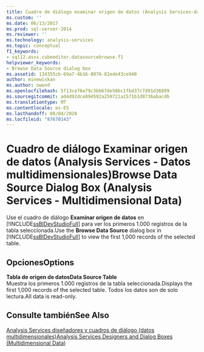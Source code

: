 ```yaml
---
title: Cuadro de diálogo examinar origen de datos (Analysis Services-datos multidimensionales) | Microsoft Docs
ms.custom: ''
ms.date: 06/13/2017
ms.prod: sql-server-2014
ms.reviewer: ''
ms.technology: analysis-services
ms.topic: conceptual
f1_keywords:
- sql12.asvs.cubeeditor.datasourcebrowse.f1
helpviewer_keywords:
- Browse Data Source dialog box
ms.assetid: 134355cb-69a7-4b16-8076-82ede43ce940
author: minewiskan
ms.author: owend
ms.openlocfilehash: 5f13ce76e79c3bb67de50bc1fbd37c7d91d36899
ms.sourcegitcommit: ad4d92dce894592a259721a1571b1d8736abacdb
ms.translationtype: MT
ms.contentlocale: es-ES
ms.lasthandoff: 08/04/2020
ms.locfileid: "87670143"
---
```

# <a name="browse-data-source-dialog-box-analysis-services---multidimensional-data"></a><span data-ttu-id="fc0f2-102">Cuadro de diálogo Examinar origen de datos (Analysis Services - Datos multidimensionales)</span><span class="sxs-lookup"><span data-stu-id="fc0f2-102">Browse Data Source Dialog Box (Analysis Services - Multidimensional Data)</span></span>
  <span data-ttu-id="fc0f2-103">Use el cuadro de diálogo **Examinar origen de datos** en [!INCLUDE[ssBIDevStudioFull](../includes/ssbidevstudiofull-md.md)] para ver los primeros 1.000 registros de la tabla seleccionada.</span><span class="sxs-lookup"><span data-stu-id="fc0f2-103">Use the **Browse Data Source** dialog box in [!INCLUDE[ssBIDevStudioFull](../includes/ssbidevstudiofull-md.md)] to view the first 1,000 records of the selected table.</span></span>  
  
## <a name="options"></a><span data-ttu-id="fc0f2-104">Opciones</span><span class="sxs-lookup"><span data-stu-id="fc0f2-104">Options</span></span>  
 <span data-ttu-id="fc0f2-105">**Tabla de origen de datos**</span><span class="sxs-lookup"><span data-stu-id="fc0f2-105">**Data Source Table**</span></span>  
 <span data-ttu-id="fc0f2-106">Muestra los primeros 1.000 registros de la tabla seleccionada.</span><span class="sxs-lookup"><span data-stu-id="fc0f2-106">Displays the first 1,000 records of the selected table.</span></span> <span data-ttu-id="fc0f2-107">Todos los datos son de solo lectura.</span><span class="sxs-lookup"><span data-stu-id="fc0f2-107">All data is read-only.</span></span>  
  
## <a name="see-also"></a><span data-ttu-id="fc0f2-108">Consulte también</span><span class="sxs-lookup"><span data-stu-id="fc0f2-108">See Also</span></span>  
 [<span data-ttu-id="fc0f2-109">Analysis Services diseñadores y cuadros de diálogo &#40;datos multidimensionales&#41;</span><span class="sxs-lookup"><span data-stu-id="fc0f2-109">Analysis Services Designers and Dialog Boxes &#40;Multidimensional Data&#41;</span></span>](analysis-services-designers-and-dialog-boxes-multidimensional-data.md)  
  
  
